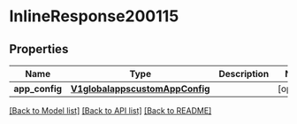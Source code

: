 # InlineResponse200115

## Properties
Name | Type | Description | Notes
------------ | ------------- | ------------- | -------------
**app_config** | [**V1globalappscustomAppConfig**](V1globalappscustomAppConfig.md) |  | [optional] 

[[Back to Model list]](../README.md#documentation-for-models) [[Back to API list]](../README.md#documentation-for-api-endpoints) [[Back to README]](../README.md)

